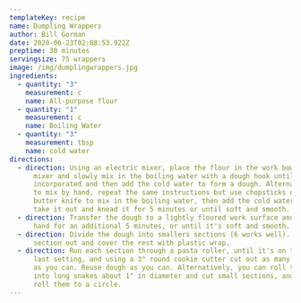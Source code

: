 ```yaml
---
templateKey: recipe
name: Dumpling Wrappers
author: Bill Gorman
date: 2020-06-23T02:08:53.922Z
preptime: 30 minutes
servingsize: 75 wrappers
image: /img/dumplingwrappers.jpg
ingredients:
  - quantity: "3"
    measurement: c
    name: All-purpose flour
  - quantity: "1"
    measurement: c
    name: Boiling Water
  - quantity: "3"
    measurement: tbsp
    name: cold water
directions:
  - direction: Using an electric mixer, place the flour in the work bowl of the
      mixer and slowly mix in the boiling water with a dough hook until
      incorporated and then add the cold water to form a dough. Alternatively,
      to mix by hand, repeat the same instructions but use chopsticks or a
      butter knife to mix in the boiling water, then add the cold water, then
      take it out and knead it for 5 minutes or until soft and smooth.
  - direction: Transfer the dough to a lightly floured work surface and knead by
      hand for an additional 5 minutes, or until it's soft and smooth.
  - direction: Divide the dough into smallers sections (6 works well). Take one
      section out and cover the rest with plastic wrap.
  - direction: Run each section through a pasta roller, until it's on the second to
      last setting, and using a 3" round cookie cutter cut out as many wrappers
      as you can. Reuse dough as you can. Alternatively, you can roll the dough
      into long snakes about 1" in diameter and cut small sections, and hand
      roll them to a circle.
---
```

